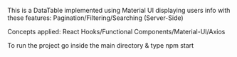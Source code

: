 This is a DataTable implemented using Material UI displaying users info with these features:
Pagination/Filtering/Searching (Server-Side)

Concepts applied:
React Hooks/Functional Components/Material-UI/Axios

To run the project go inside the main directory & type
npm start
